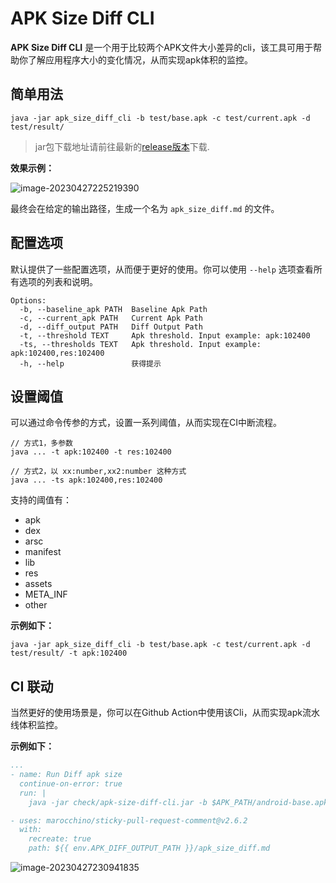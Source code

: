 # APK Size Diff CLI

**APK Size Diff CLI** 是一个用于比较两个APK文件大小差异的cli，该工具可用于帮助你了解应用程序大小的变化情况，从而实现apk体积的监控。

## 简单用法

```shell
java -jar apk_size_diff_cli -b test/base.apk -c test/current.apk -d test/result/
```

> jar包下载地址请前往最新的[release版本](https://github.com/Petterpx/apk-size-diff-cli/releases)下载.

**效果示例：**

![image-20230427225219390](https://img.tucang.cc/api/image/show/a780194d5fedd5b54d2f165c8af9b03f)

最终会在给定的输出路径，生成一个名为 `apk_size_diff.md` 的文件。

## 配置选项

默认提供了一些配置选项，从而便于更好的使用。你可以使用 `--help` 选项查看所有选项的列表和说明。

```shell
Options:
  -b, --baseline_apk PATH  Baseline Apk Path
  -c, --current_apk PATH   Current Apk Path
  -d, --diff_output PATH   Diff Output Path
  -t, --threshold TEXT     Apk threshold. Input example: apk:102400
  -ts, --thresholds TEXT   Apk threshold. Input example: apk:102400,res:102400
  -h, --help               获得提示
```

## 设置阈值

可以通过命令传参的方式，设置一系列阈值，从而实现在CI中断流程。

```shell
// 方式1，多参数
java ... -t apk:102400 -t res:102400 

// 方式2，以 xx:number,xx2:number 这种方式
java ... -ts apk:102400,res:102400
```

支持的阈值有：

- apk
- dex
- arsc
- manifest
- lib
- res
- assets
- META_INF
- other

**示例如下：**

```shell
java -jar apk_size_diff_cli -b test/base.apk -c test/current.apk -d test/result/ -t apk:102400
```

## CI 联动

当然更好的使用场景是，你可以在Github Action中使用该Cli，从而实现apk流水线体积监控。

**示例如下：**

```yml
...
- name: Run Diff apk size
  continue-on-error: true
  run: |
    java -jar check/apk-size-diff-cli.jar -b $APK_PATH/android-base.apk -c $APK_PATH/android-new.apk -d $APK_DIFF_OUTPUT_PATH -ts apk:$KB500,lib:$KB500,res:$KB500,dex:$KB500,arsc:$KB500,other:$KB500

- uses: marocchino/sticky-pull-request-comment@v2.6.2
  with:
    recreate: true
    path: ${{ env.APK_DIFF_OUTPUT_PATH }}/apk_size_diff.md
```

![image-20230427230941835](https://img.tucang.cc/api/image/show/fb17dd3ba1f0fb84d3d2779cc0b60086)
